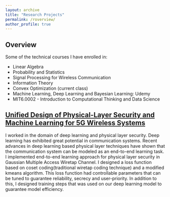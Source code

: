 ```yaml
---
layout: archive
title: "Research Projects"
permalink: /roverview/
author_profile: true
---
```


## Overview

Some of the technical courses I have enrolled in: 
* Linear Algebra
* Probability and Statistics 
* Signal Processing for Wireless Communication
* Information Theory
* Convex Optimization (current class)
* Machine Learning, Deep Learning and Bayesian Learning: Udemy
* MIT6.0002 - Introduction to Computational Thinking and Data Science


## <ins>Unified Design of Physical-Layer Security and Machine Learning for 5G Wireless Systems</ins>
I worked in the domain of deep learning and physical layer security. Deep learning has exhibited great potential in communication systems. Recent advances in deep learning based physical layer techniques have shown that the communication system can be modeled as an end-to-end learning task. I implemented end-to-end learning approach for physical layer security in Gaussian Multiple Access Wiretap Channel. I designed a loss function based on coset coding(traditional wiretap coding technique) and a modified kmeans algorithm. This loss function had controllable parameters that can be tuned to guarantee reliability, secrecy and user-priority. In addition to this, I designed training steps that was used on our deep learning model to guarantee model efficiency. 

